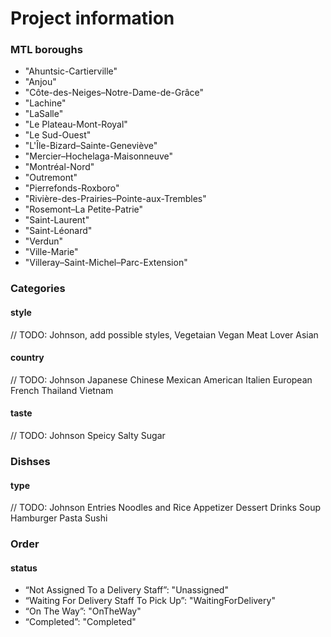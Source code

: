# Project information

### MTL boroughs
- "Ahuntsic-Cartierville"
- "Anjou"
- "Côte-des-Neiges–Notre-Dame-de-Grâce"
- "Lachine"
- "LaSalle"
- "Le Plateau-Mont-Royal"
- "Le Sud-Ouest"
- "L'Île-Bizard–Sainte-Geneviève"
- "Mercier–Hochelaga-Maisonneuve"
- "Montréal-Nord"
- "Outremont"
- "Pierrefonds-Roxboro"
- "Rivière-des-Prairies–Pointe-aux-Trembles"
- "Rosemont–La Petite-Patrie"
- "Saint-Laurent"
- "Saint-Léonard"
- "Verdun"
- "Ville-Marie"
- "Villeray–Saint-Michel–Parc-Extension"

### Categories
#### style
// TODO: Johnson, add possible styles,
Vegetaian
Vegan
Meat Lover
Asian



#### country
// TODO: Johnson
Japanese
Chinese
Mexican
American
Italien
European
French
Thailand
Vietnam
#### taste
// TODO: Johnson
Speicy
Salty
Sugar

### Dishses
#### type
// TODO: Johnson
Entries
Noodles and Rice
Appetizer
Dessert
Drinks
Soup
Hamburger
Pasta
Sushi


### Order
#### status
- “Not Assigned To a Delivery Staff”: "Unassigned"
- “Waiting For Delivery Staff To Pick Up”: "WaitingForDelivery"
- “On The Way”: "OnTheWay"
- “Completed”: "Completed"
